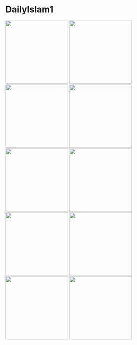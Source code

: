 # DailyIslam1
<img src="https://user-images.githubusercontent.com/52877822/70903466-c5ee6a00-2020-11ea-951d-40ba01d94b74.jpg" width=200> <img src="https://user-images.githubusercontent.com/52877822/70903467-c5ee6a00-2020-11ea-9df4-1a1315a846ae.jpg" width=200>
<img src="https://user-images.githubusercontent.com/52877822/70903468-c6870080-2020-11ea-8393-31ec67d8092f.jpg" width=200>
<img src="https://user-images.githubusercontent.com/52877822/70903469-c6870080-2020-11ea-814c-af21fbb18dba.jpg" width=200>
<img src="https://user-images.githubusercontent.com/52877822/70903471-c71f9700-2020-11ea-9091-2c9876e42a5c.jpg" width=200>
<img src="https://user-images.githubusercontent.com/52877822/70903473-c71f9700-2020-11ea-87cc-25bbae9661da.jpg" width=200>
<img src="https://user-images.githubusercontent.com/52877822/70903474-c71f9700-2020-11ea-94f3-cce4675a5f9c.jpg" width=200>
<img src="https://user-images.githubusercontent.com/52877822/70903477-c7b82d80-2020-11ea-97c8-a5715b76b3d3.jpg" width=200>
<img src="https://user-images.githubusercontent.com/52877822/70903479-c7b82d80-2020-11ea-96bb-e3c999c52beb.jpg" width=200>
<img src="https://user-images.githubusercontent.com/52877822/70903480-c850c400-2020-11ea-9b64-3345fabfb7c4.jpg" width=200>
